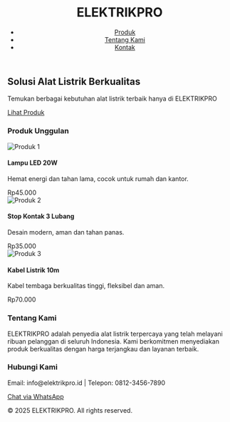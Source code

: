<!DOCTYPE html>
<html lang="id">

<head>
  <meta charset="UTF-8" />
  <meta name="viewport" content="width=device-width, initial-scale=1.0" />
  <title>Toko Alat Listrik Terpercaya</title>
  <link href="https://cdn.jsdelivr.net/npm/tailwindcss@2.2.19/dist/tailwind.min.css" rel="stylesheet" />
</head>

<body class="bg-gray-50 text-gray-800">
  <!-- Header -->
  <header class="bg-white shadow p-4">
    <div class="container mx-auto flex justify-between items-center">
      <h1 class="text-2xl font-bold text-blue-600">ELEKTRIKPRO</h1>
      <nav>
        <ul class="flex space-x-6 text-sm font-medium">
          <li><a href="#produk" class="hover:text-blue-500">Produk</a></li>
          <li><a href="#tentang" class="hover:text-blue-500">Tentang Kami</a></li>
          <li><a href="#kontak" class="hover:text-blue-500">Kontak</a></li>
        </ul>
      </nav>
    </div>
  </header>

  <!-- Hero Section -->
  <section class="bg-blue-600 text-white py-20 text-center">
    <div class="container mx-auto">
      <h2 class="text-4xl font-bold mb-4">Solusi Alat Listrik Berkualitas</h2>
      <p class="mb-6">Temukan berbagai kebutuhan alat listrik terbaik hanya di ELEKTRIKPRO</p>
      <a href="#produk" class="bg-white text-blue-600 font-semibold px-6 py-3 rounded shadow hover:bg-gray-100">Lihat Produk</a>
    </div>
  </section>

  <!-- Produk Section -->
  <section id="produk" class="py-16">
    <div class="container mx-auto">
      <h3 class="text-3xl font-bold text-center mb-10">Produk Unggulan</h3>
      <div class="grid grid-cols-1 md:grid-cols-3 gap-8">
        <!-- Produk Card -->
        <div class="bg-white p-6 rounded-lg shadow hover:shadow-lg transition">
          <img src="https://via.placeholder.com/300x200" alt="Produk 1" class="mb-4 rounded" />
          <h4 class="font-bold text-xl mb-2">Lampu LED 20W</h4>
          <p class="text-gray-600 mb-4">Hemat energi dan tahan lama, cocok untuk rumah dan kantor.</p>
          <span class="text-blue-600 font-bold text-lg">Rp45.000</span>
        </div>
        <div class="bg-white p-6 rounded-lg shadow hover:shadow-lg transition">
          <img src="https://via.placeholder.com/300x200" alt="Produk 2" class="mb-4 rounded" />
          <h4 class="font-bold text-xl mb-2">Stop Kontak 3 Lubang</h4>
          <p class="text-gray-600 mb-4">Desain modern, aman dan tahan panas.</p>
          <span class="text-blue-600 font-bold text-lg">Rp35.000</span>
        </div>
        <div class="bg-white p-6 rounded-lg shadow hover:shadow-lg transition">
          <img src="https://via.placeholder.com/300x200" alt="Produk 3" class="mb-4 rounded" />
          <h4 class="font-bold text-xl mb-2">Kabel Listrik 10m</h4>
          <p class="text-gray-600 mb-4">Kabel tembaga berkualitas tinggi, fleksibel dan aman.</p>
          <span class="text-blue-600 font-bold text-lg">Rp70.000</span>
        </div>
      </div>
    </div>
  </section>

  <!-- Tentang Kami Section -->
  <section id="tentang" class="bg-gray-100 py-16">
    <div class="container mx-auto text-center">
      <h3 class="text-3xl font-bold mb-6">Tentang Kami</h3>
      <p class="max-w-3xl mx-auto text-gray-700">ELEKTRIKPRO adalah penyedia alat listrik terpercaya yang telah melayani ribuan pelanggan di seluruh Indonesia. Kami berkomitmen menyediakan produk berkualitas dengan harga terjangkau dan layanan terbaik.</p>
    </div>
  </section>

  <!-- Kontak Section -->
  <section id="kontak" class="py-16">
    <div class="container mx-auto text-center">
      <h3 class="text-3xl font-bold mb-6">Hubungi Kami</h3>
      <p class="mb-4">Email: info@elektrikpro.id | Telepon: 0812-3456-7890</p>
      <a href="https://wa.me/6281234567890" class="bg-green-500 text-white px-6 py-3 rounded shadow hover:bg-green-600">Chat via WhatsApp</a>
    </div>
  </section>

  <!-- Footer -->
  <footer class="bg-gray-800 text-white py-6 text-center">
    <p>&copy; 2025 ELEKTRIKPRO. All rights reserved.</p>
  </footer>
</body>

</html>
